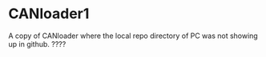 # CANloader1

A copy of CANloader where the local repo directory of PC was not showing up in github. ????

